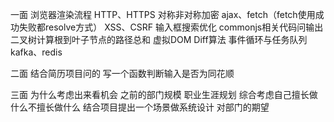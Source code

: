 一面
浏览器渲染流程
HTTP、HTTPS
对称非对称加密
ajax、fetch（fetch使用成功失败都resolve方式）
XSS、CSRF
输入框搜索优化
commonjs相关代码问输出
二叉树计算根到叶子节点的路径总和
虚拟DOM
Diff算法
事件循环与任务队列
kafka、redis

二面
结合简历项目问的
写一个函数判断输入是否为同花顺

三面
为什么考虑出来看机会
之前的部门规模
职业生涯规划
综合考虑自己擅长做什么不擅长做什么
结合项目提出一个场景做系统设计
对部门的期望